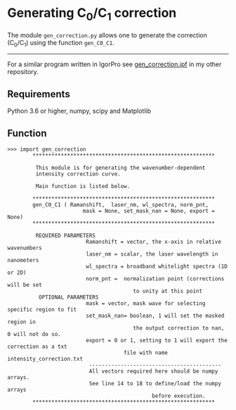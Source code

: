 # Generating C<sub>0</sub>/C<sub>1</sub> correction

The module `gen_correction.py` allows one to generate the correction (C<sub>0</sub>/C<sub>1</sub>)
using the function `gen_C0_C1`.

---

For a similar program written in IgorPro see [gen_correction.ipf](https://github.com/ankit7540/RamanSpec_BasicOperations/blob/master/intensity_corr/) in my other repository.


## Requirements

Python 3.6 or higher, numpy, scipy and Matplotlib


## Function

```
>>> import gen_correction
        **********************************************************

         This module is for generating the wavenumber-dependent
         intensity correction curve.

         Main function is listed below.

        **********************************************************
        gen_C0_C1 ( Ramanshift,  laser_nm, wl_spectra, norm_pnt,
                        mask = None, set_mask_nan = None, export = None)
        **********************************************************

         REQUIRED PARAMETERS
                         Ramanshift = vector, the x-axis in relative wavenumbers
                         laser_nm = scalar, the laser wavelength in nanometers
                         wl_spectra = broadband whitelight spectra (1D or 2D)
                         norm_pnt =  normalization point (corrections will be set
                                        to unity at this point
          OPTIONAL PARAMETERS
                         mask = vector, mask wave for selecting specific region to fit
                         set_mask_nan= boolean, 1 will set the masked region in
                                        the output correction to nan, 0 will not do so.
                         export = 0 or 1, setting to 1 will export the correction as a txt
                                     file with name intensity_correction.txt
                          ------------------------------------------
                          All vectors required here should be numpy arrays.
                          See line 14 to 18 to define/load the numpy arrays
                                              before execution.
        **********************************************************
        
```
